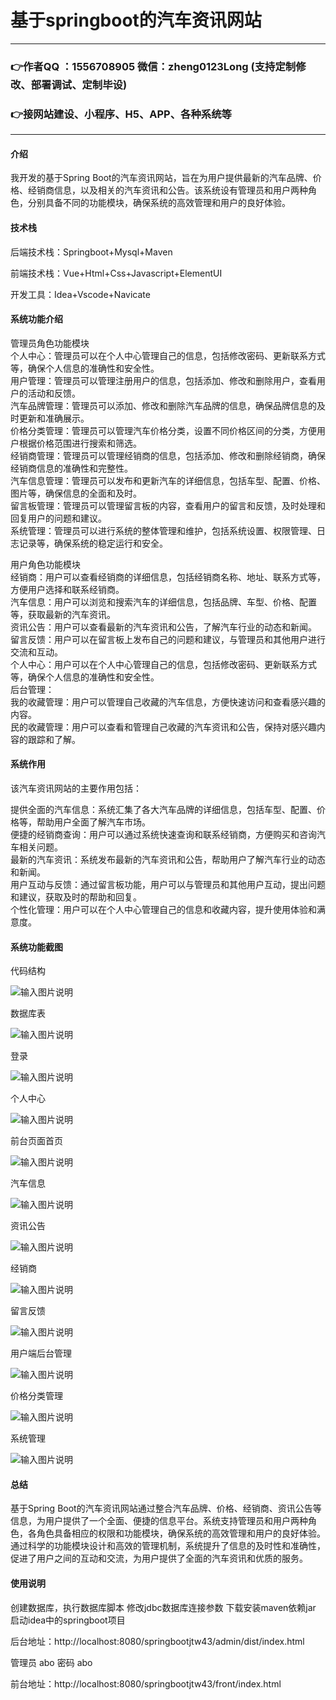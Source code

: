 # 基于springboot的汽车资讯网站

---
### 👉作者QQ ：1556708905 微信：zheng0123Long (支持定制修改、部署调试、定制毕设)

### 👉接网站建设、小程序、H5、APP、各种系统等

---

#### 介绍

我开发的基于Spring Boot的汽车资讯网站，旨在为用户提供最新的汽车品牌、价格、经销商信息，以及相关的汽车资讯和公告。该系统设有管理员和用户两种角色，分别具备不同的功能模块，确保系统的高效管理和用户的良好体验。

#### 技术栈

后端技术栈：Springboot+Mysql+Maven

前端技术栈：Vue+Html+Css+Javascript+ElementUI

开发工具：Idea+Vscode+Navicate

#### 系统功能介绍

管理员角色功能模块  
个人中心：管理员可以在个人中心管理自己的信息，包括修改密码、更新联系方式等，确保个人信息的准确性和安全性。  
用户管理：管理员可以管理注册用户的信息，包括添加、修改和删除用户，查看用户的活动和反馈。  
汽车品牌管理：管理员可以添加、修改和删除汽车品牌的信息，确保品牌信息的及时更新和准确展示。  
价格分类管理：管理员可以管理汽车价格分类，设置不同价格区间的分类，方便用户根据价格范围进行搜索和筛选。  
经销商管理：管理员可以管理经销商的信息，包括添加、修改和删除经销商，确保经销商信息的准确性和完整性。  
汽车信息管理：管理员可以发布和更新汽车的详细信息，包括车型、配置、价格、图片等，确保信息的全面和及时。  
留言板管理：管理员可以管理留言板的内容，查看用户的留言和反馈，及时处理和回复用户的问题和建议。  
系统管理：管理员可以进行系统的整体管理和维护，包括系统设置、权限管理、日志记录等，确保系统的稳定运行和安全。  

用户角色功能模块  
经销商：用户可以查看经销商的详细信息，包括经销商名称、地址、联系方式等，方便用户选择和联系经销商。  
汽车信息：用户可以浏览和搜索汽车的详细信息，包括品牌、车型、价格、配置等，获取最新的汽车资讯。  
资讯公告：用户可以查看最新的汽车资讯和公告，了解汽车行业的动态和新闻。  
留言反馈：用户可以在留言板上发布自己的问题和建议，与管理员和其他用户进行交流和互动。  
个人中心：用户可以在个人中心管理自己的信息，包括修改密码、更新联系方式等，确保个人信息的准确性和安全性。  
后台管理：  
我的收藏管理：用户可以管理自己收藏的汽车信息，方便快速访问和查看感兴趣的内容。  
民的收藏管理：用户可以查看和管理自己收藏的汽车资讯和公告，保持对感兴趣内容的跟踪和了解。  
 
#### 系统作用

该汽车资讯网站的主要作用包括：  

提供全面的汽车信息：系统汇集了各大汽车品牌的详细信息，包括车型、配置、价格等，帮助用户全面了解汽车市场。  
便捷的经销商查询：用户可以通过系统快速查询和联系经销商，方便购买和咨询汽车相关问题。  
最新的汽车资讯：系统发布最新的汽车资讯和公告，帮助用户了解汽车行业的动态和新闻。  
用户互动与反馈：通过留言板功能，用户可以与管理员和其他用户互动，提出问题和建议，获取及时的帮助和回复。  
个性化管理：用户可以在个人中心管理自己的信息和收藏内容，提升使用体验和满意度。  

#### 系统功能截图

代码结构

![输入图片说明](images/3e76cf93e2dbd505537e21adfe36f57.png)

数据库表

![输入图片说明](images/2be2b69470a0d947a1a416438bf8645.png)

登录

![输入图片说明](images/c62f31265e8d0733adccf50435d7d82.png)

个人中心

![输入图片说明](images/e4120ed0343734d8bb42bb1070009f7.png)

前台页面首页

![输入图片说明](images/3a8b945b265b66d225f38ecfd35a08d.png)

汽车信息

![输入图片说明](images/e4f70d54d6be734dc33ce72bc82dfc3.png)

资讯公告

![输入图片说明](images/dd9f75f89b08c902379354812e0e78f.png)

经销商

![输入图片说明](images/904d8788798ba7b17e3ac7ed6cb46d9.png)

留言反馈

![输入图片说明](images/8d07333caa31792fcc37c1724454672.png)

用户端后台管理

![输入图片说明](images/054a3dfefdc76a2cabddfff6f2c50a1.png)

价格分类管理

![输入图片说明](images/c1bf41524cfa9bbf08bb39001c17110.png)

系统管理

![输入图片说明](images/4a40f20e51064e874ea7b7dc1f47a76.png)

#### 总结

基于Spring Boot的汽车资讯网站通过整合汽车品牌、价格、经销商、资讯公告等信息，为用户提供了一个全面、便捷的信息平台。系统支持管理员和用户两种角色，各角色具备相应的权限和功能模块，确保系统的高效管理和用户的良好体验。通过科学的功能模块设计和高效的管理机制，系统提升了信息的及时性和准确性，促进了用户之间的互动和交流，为用户提供了全面的汽车资讯和优质的服务。

#### 使用说明

创建数据库，执行数据库脚本 修改jdbc数据库连接参数 下载安装maven依赖jar 启动idea中的springboot项目

后台地址：http://localhost:8080/springbootjtw43/admin/dist/index.html

管理员  abo 密码 abo

前台地址：http://localhost:8080/springbootjtw43/front/index.html